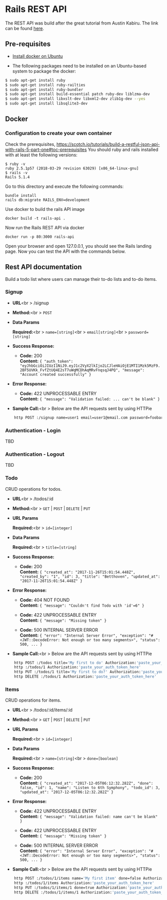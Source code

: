 # Rails REST API

The REST API was build after the great tutorial from Austin Kabiru. The link can be found [here](https://scotch.io/tutorials/build-a-restful-json-api-with-rails-5-part-one).

## Pre-requisites

- [Install docker on Ubuntu](https://docs.docker.com/install/linux/docker-ce/ubuntu/#install-docker-engine---community)

- The following packages need to be installed on an Ubuntu-based system to package the docker:

```bash
$ sudo apt-get install ruby
$ sudo apt-get install ruby-railties
$ sudo apt-get install ruby-bundler
$ sudo apt-get install build-essential patch ruby-dev liblzma-dev
$ sudo apt-get install libxslt-dev libxml2-dev zlib1g-dev --yes
$ sudo apt-get install libsqlite3-dev
```

## Docker

### Configuration to create your own container

Check the prerequisites, https://scotch.io/tutorials/build-a-restful-json-api-with-rails-5-part-one#toc-prerequisites
You should ruby and rails installed with at least the following versions:

```
$ ruby -v
ruby 2.5.1p57 (2018-03-29 revision 63029) [x86_64-linux-gnu]
$ rails -v
Rails 5.1.4
```

Go to this directory and execute the following commands:

```
bundle install
rails db:migrate RAILS_ENV=development
```

Use docker to build the rails API image 

```
docker build -t rails-api .
```

Now run the Rails REST API via docker 

```
docker run -p 80:3000 rails-api
```

Open your browser and open 127.0.0.1, you should see the Rails landing page. Now you can test the API with the commands below. 


## Rest API documentation 

  Build a todo list where users can manage their to-do lists and to-do items.

### Signup

* **URL**<br \>
    /signup

* **Method:**<br \>
    `POST`
  
* **Data Params**
	
    **Required:**<br \>
    `name=[string]`<br \>
    `email[string]`<br \>
    `password=[string]`
   
* **Success Response:**
  
  * **Code:** 200 <br />
    **Content:** `{
                    "auth_token": "eyJhbGciOiJIUzI1NiJ9.eyJ1c2VyX2lkIjo2LCJleHAiOjE1MTI1Mzk5MzF9.2BF5UVKk_FvfZtUQ4E2sT7uWqMCDhAqMRvFnqsqJ4PQ",
                    "message": "Account created successfully"
				 }`

* **Error Response:**

  * **Code:** 422 UNPROCESSABLE ENTRY <br />
    **Content:** `{
                    "message": "Validation failed: ... can't be blank"
				 }`

* **Sample Call:**<br \>
    Below are the API requests sent by using HTTPie

```bash
	http POST :/signup name=user1 email=user1@email.com password=foobar
```


### Authentication - Login

TBD

### Authentication - Logout

TBD
 
### Todo 

CRUD operations for todos.

* **URL**<br \>
    /todos/:id

* **Method:**<br \>
    `GET` | `POST` | `DELETE` | `PUT`
  
*  **URL Params**
  
    **Required:**<br \>
    `id=[integer]`

* **Data Params**
	
    **Required:**<br \>
    `title=[string]`
   
* **Success Response:**

  * **Code:** 200 <br />
    **Content:** `{
					"created_at": "2017-11-26T15:01:54.448Z",
					"created_by": "1",
					"id": 3,
					"title": "Betthoven",
					"updated_at": "2017-11-26T15:01:54.448Z"
				 }`
				  
* **Error Response:**

  * **Code:** 404 NOT FOUND <br />
    **Content:** `{
					"message": "Couldn't find Todo with 'id'=6"
				  }`


  * **Code:** 422 UNPROCESSABLE ENTRY <br />
    **Content:** `{
					"message": "Missing token"
				 }`


  * **Code:** 500 INTERNAL SERVER ERROR <br />
    **Content:** `{
					"error": "Internal Server Error",
					"exception": "#<JWT::DecodeError: Not enough or too many segments>",
					"status": 500,
					...
				 }`

* **Sample Call:**<br \>
    Below are the API requests sent by using HTTPie

```bash
	http POST :/todos title='My first to do' Authorization:'paste_your_auth_token_here'
	http :/todos/1 Authorization:'paste_your_auth_token_here'
	http PUT :/todos/1 title='My first to do?' Authorization:'paste_your_auth_token_here'
	http DELETE :/todos/1 Authorization:'paste_your_auth_token_here'

```

### Items

CRUD operations for items.


* **URL**<br \>
    /todos/:id/items/:id

* **Method:**<br \>
    `GET` | `POST` | `DELETE` | `PUT`

*  **URL Params**
  
    **Required:**<br \>
    `id=[integer]`

* **Data Params**
	
    **Required:**<br \>
    `name=[string]`<br \>
    `done=[boolean]`
   
* **Success Response:**
  
  * **Code:** 200 <br />
    **Content:** `{
					"created_at": "2017-12-05T06:12:32.282Z",
					"done": false,
					"id": 1,
					"name": "Listen to 6th Symphony",
					"todo_id": 3,
					"updated_at": "2017-12-05T06:12:32.282Z"
				 }`

* **Error Response:**

  * **Code:** 422 UNPROCESSABLE ENTRY <br />
    **Content:** `{
                    "message": "Validation failed: name can't be blank"
				 }`

  * **Code:** 422 UNPROCESSABLE ENTRY <br />
    **Content:** `{
					"message": "Missing token"
				 }`

  * **Code:** 500 INTERNAL SERVER ERROR <br />
    **Content:** `{
					"error": "Internal Server Error",
					"exception": "#<JWT::DecodeError: Not enough or too many segments>",
					"status": 500,
					...
				 }`

* **Sample Call:**<br \>
    Below are the API requests sent by using HTTPie

```bash
	http POST :/todos/1/items name='My first item' done=false Authorization:'paste_your_auth_token_here'
	http :/todos/1/items Authorization:'paste_your_auth_token_here'
	http PUT :/todos/1/items/1 done=true Authorization:'paste_your_auth_token_here'
	http DELETE :/todos/1/items/1 Authorization:'paste_your_auth_token_here'
```


